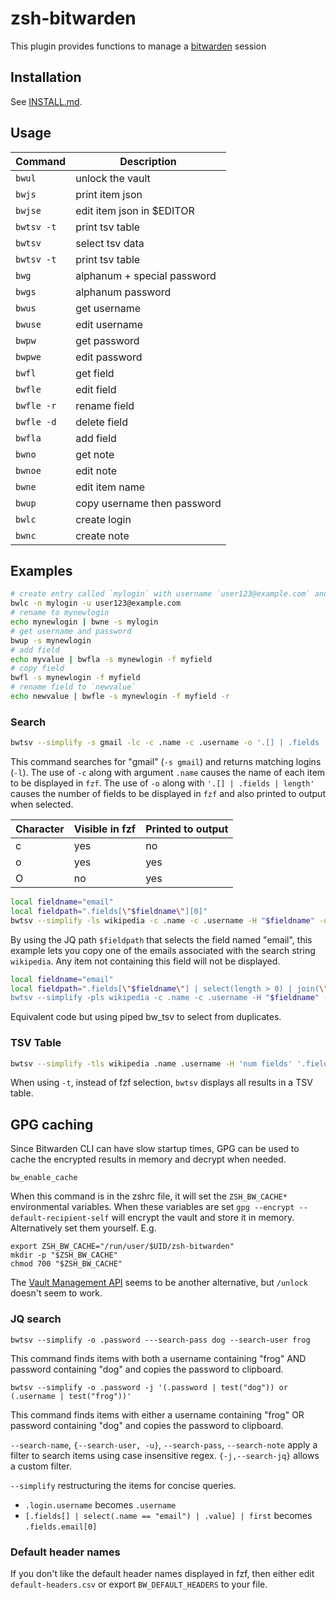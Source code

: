 # zsh-bitwarden
This plugin provides functions to manage a [bitwarden](https://github.com/bitwarden/cli) session


## Installation

See [INSTALL.md](INSTALL.md).

## Usage

| Command    | Description                 |
|------------|-----------------------------|
| `bwul`     | unlock the vault            |
| `bwjs`     | print item json             |
| `bwjse`    | edit item json in $EDITOR   |
| `bwtsv -t` | print tsv table             |
| `bwtsv`    | select tsv data             |
| `bwtsv -t` | print tsv table             |
| `bwg`      | alphanum + special password |
| `bwgs`     | alphanum password           |
| `bwus`     | get username                |
| `bwuse`    | edit username               |
| `bwpw`     | get password                |
| `bwpwe`    | edit password               |
| `bwfl`     | get field                   |
| `bwfle`    | edit field                  |
| `bwfle -r` | rename field                |
| `bwfle -d` | delete field                |
| `bwfla`    | add field                   |
| `bwno`     | get note                    |
| `bwnoe`    | edit note                   |
| `bwne`     | edit item name              |
| `bwup`     | copy username then password |
| `bwlc`     | create login                |
| `bwnc`     | create note                 |

## Examples

```zsh
# create entry called `mylogin` with username `user123@example.com` and copy secure password to clipboard
bwlc -n mylogin -u user123@example.com
# rename to mynewlogin
echo mynewlogin | bwne -s mylogin
# get username and password
bwup -s mynewlogin
# add field
echo myvalue | bwfla -s mynewlogin -f myfield
# copy field
bwfl -s mynewlogin -f myfield
# rename field to `newvalue`
echo newvalue | bwfle -s mynewlogin -f myfield -r
```

### Search

```zsh
bwtsv --simplify -s gmail -lc -c .name -c .username -o '.[] | .fields | length'
```

This command searches for "gmail" (`-s gmail`) and returns matching logins (`-l`). The use of `-c` along with argument `.name` causes the name of each item to be displayed in `fzf`. The use of `-o` along with `'.[] | .fields | length'` causes the number of fields to be displayed in `fzf` and also printed to output when selected. 

| Character | Visible in fzf | Printed to output |
|-----------|----------------|-------------------|
| c         | yes            | no                |
| o         | yes            | yes               |
| O         | no             | yes               |

```zsh
local fieldname="email"
local fieldpath=".fields[\"$fieldname\"][0]"
bwtsv --simplify -ls wikipedia -c .name -c .username -H "$fieldname" -o "$fieldpath"
```
By using the JQ path `$fieldpath` that selects the field named "email", this example lets you copy one of the emails associated with the search string `wikipedia`. Any item not containing this field will not be displayed.

```zsh
local fieldname="email"
local fieldpath=".fields[\"$fieldname\"] | select(length > 0) | join(\", \")""
bwtsv --simplify -pls wikipedia -c .name -c .username -H "$fieldname" -o "$fieldpath" | bw_tsv -h "$fieldname" -o '.'
```

Equivalent code but using piped bw_tsv to select from duplicates.

### TSV Table

```zsh
bwtsv --simplify -tls wikipedia .name .username -H 'num fields' '.fields | keys | length'
```

When using `-t`, instead of fzf selection, `bwtsv` displays all results in a TSV table.

## GPG caching

Since Bitwarden CLI can have slow startup times, GPG can be used to cache the encrypted results in memory and decrypt when needed.

```
bw_enable_cache
```

When this command is in the zshrc file, it will set the `ZSH_BW_CACHE*` environmental variables. When these variables are set `gpg --encrypt --default-recipient-self` will encrypt the vault and store it in memory. Alternatively set them yourself. E.g.

```
export ZSH_BW_CACHE="/run/user/$UID/zsh-bitwarden"
mkdir -p "$ZSH_BW_CACHE"
chmod 700 "$ZSH_BW_CACHE"
```

The [Vault Management API](https://bitwarden.com/help/vault-management-api/) seems to be another alternative, but `/unlock` doesn't seem to work.

### JQ search

```
bwtsv --simplify -o .password ---search-pass dog --search-user frog
```

This command finds items with both a username containing "frog" AND password containing "dog" and copies the password to clipboard.

```
bwtsv --simplify -o .password -j '(.password | test("dog")) or (.username | test("frog"))'
```

This command finds items with either a username containing "frog" OR password containing "dog" and copies the password to clipboard.

`--search-name`, `{--search-user, -u}`, `--search-pass`, `--search-note` apply a filter to search items using case insensitive regex. `{-j,--search-jq}` allows a custom filter.

`--simplify` restructuring the items for concise queries.
- `.login.username` becomes `.username` 
- `[.fields[] | select(.name == "email") | .value] | first` becomes `.fields.email[0]`

### Default header names

If you don't like the default header names displayed in fzf, then either edit `default-headers.csv` or export `BW_DEFAULT_HEADERS` to your file.

